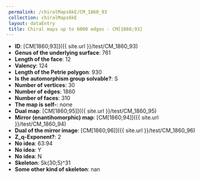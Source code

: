 ```yaml
--- 
 permalink: /chiralMaps6kE/CM_1860_93 
 collection: chiralMaps6kE
 layout: dataEntry
 title: Chiral maps up to 6000 edges - CM[1860;93]
---
```


- **ID**: [CM[1860;93]]({{ site.url }}/test/CM_1860_93)
- **Genus of the underlying surface**: 761
- **Length of the face**: 12
- **Valency**: 124
- **Length of the Petrie polygon**: 930
- **Is the automorphism group solvable?**: S
- **Number of vertices**: 30
- **Number of edges**: 1860
- **Number of faces**: 310
- **The map is self-**: none
- **Dual map**: [CM[1860;95]]({{ site.url }}/test/CM_1860_95)
- **Mirror (enantihomorphic) map**: [CM[1860;94]]({{ site.url }}/test/CM_1860_94)
- **Dual of the mirror image**: [CM[1860;96]]({{ site.url }}/test/CM_1860_96)
- **Z_q-Exponent?**: 2
- **No idea**:  63:94
- **No idea**: Y
- **No idea**: N
- **Skeleton**: Sk(30;5)^31
- **Some other kind of skeleton**: nan
